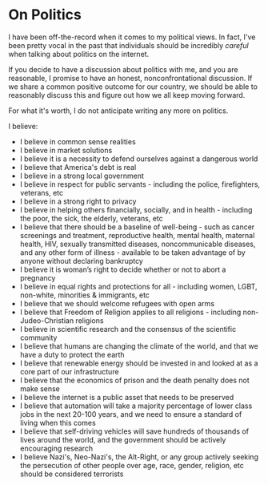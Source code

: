 # On Politics

I have been off-the-record when it comes to my political views. In fact, I've been pretty vocal in the past that individuals should be incredibly _careful_ when talking about politics on the internet. 

If you decide to have a discussion about politics with me, and you are reasonable, I promise to have an honest, nonconfrontational discussion. If we share a common positive outcome for our country, we should be able to reasonably discuss this and figure out how we all keep moving forward. 
 
For what it's worth, I do not anticipate writing any more on politics. 

I believe:
- I believe in common sense realities
- I believe in market solutions 
- I believe it is a necessity to defend ourselves against a dangerous world
- I believe that America's debt is real
- I believe in a strong local government
- I believe in respect for public servants - including the police, firefighters, veterans, etc
- I believe in a strong right to privacy
- I believe in helping others financially, socially, and in health - including the poor, the sick, the elderly, veterans, etc
- I believe that there should be a baseline of well-being - such as cancer screenings and treatment, reproductive health, mental health, maternal health, HIV, sexually transmitted diseases, noncommunicable diseases, and any other form of illness - available to be taken advantage of by anyone without declaring bankruptcy
- I believe it is woman’s right to decide whether or not to abort a pregnancy
- I believe in equal rights and protections for all - including women, LGBT, non-white, minorities & immigrants, etc
- I believe that we should welcome refugees with open arms
- I believe that Freedom of Religion applies to all religions - including non-Judeo-Christian religions
- I believe in scientific research and the consensus of the scientific community
- I believe that humans are changing the climate of the world, and that we have a duty to protect the earth
- I believe that renewable energy should be invested in and looked at as a core part of our infrastructure 
- I believe that the economics of prison and the death penalty does not make sense
- I believe the internet is a public asset that needs to be preserved
- I believe that automation will take a majority percentage of lower class jobs in the next 20-100 years, and we need to ensure a standard of living when this comes
- I believe that self-driving vehicles will save hundreds of thousands of lives around the world, and the government should be actively encouraging research
- I believe Nazi's, Neo-Nazi's, the Alt-Right, or any group actively seeking the persecution of other people over age, race, gender, religion, etc should be considered terrorists